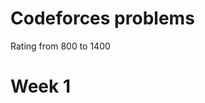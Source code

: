 # Codeforces problems
Rating from 800 to 1400
<html>
  <head>
    
  </head>
  <body>
    <h1> Week 1 </h1>
    
  </body>
</html>
